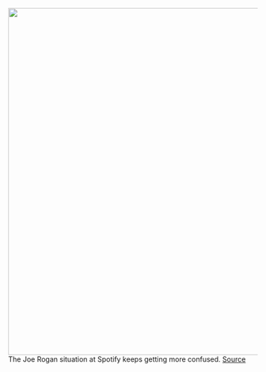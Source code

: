 <img src='https://cdn.vox-cdn.com/thumbor/qbMO9w6DiDY312otrPZyqvzsrY0=/0x0:5172x3448/1200x800/filters:focal(1617x684:2443x1510)/cdn.vox-cdn.com/uploads/chorus_image/image/70480732/1223897013.0.jpg' width='700px' /><br/>
The Joe Rogan situation at Spotify keeps getting more confused.
<a href='https://www.theverge.com/2022/2/7/22921608/spotify-joe-rogan-moderation-guidelines-episode-deletion'> Source <a/>